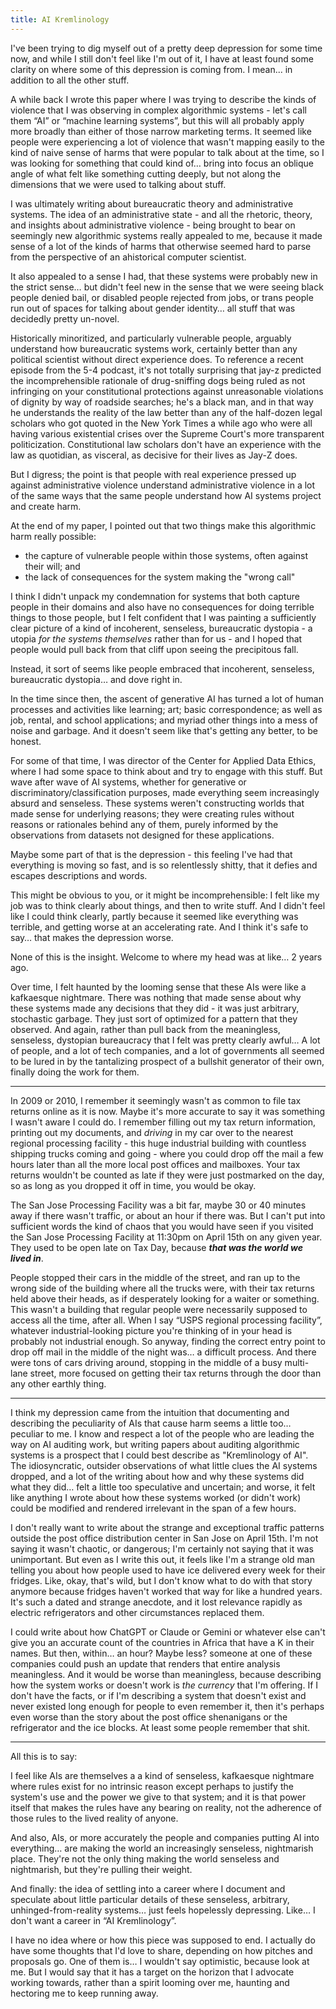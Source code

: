 ```yaml
---
title: AI Kremlinology
---
```


I've been trying to dig myself out of a pretty deep depression for some time now, and while I still don't feel like I'm out of it, I have at least found some clarity on where some of this depression is coming from. I mean... in addition to all the other stuff.

A while back I wrote this paper where I was trying to describe the kinds of violence that I was observing in complex algorithmic systems - let's call them “AI” or “machine learning systems”, but this will all probably apply more broadly than either of those narrow marketing terms. It seemed like people were experiencing a lot of violence that wasn't mapping easily to the kind of naive sense of harms that were popular to talk about at the time, so I was looking for something that could kind of… bring into focus an oblique angle of what felt like something cutting deeply, but not along the dimensions that we were used to talking about stuff.

I was ultimately writing about bureaucratic theory and administrative systems. The idea of an administrative state - and all the rhetoric, theory, and insights about administrative violence - being brought to bear on seemingly new algorithmic systems really appealed to me, because it made sense of a lot of the kinds of harms that otherwise seemed hard to parse from the perspective of an ahistorical computer scientist.

It also appealed to a sense I had, that these systems were probably new in the strict sense… but didn't feel new in the sense that we were seeing black people denied bail, or disabled people rejected from jobs, or trans people run out of spaces for talking about gender identity… all stuff that was decidedly pretty un-novel.

Historically minoritized, and particularly vulnerable people, arguably understand how bureaucratic systems work, certainly better than any political scientist without direct experience does. To reference a recent episode from the 5-4 podcast, it's not totally surprising that jay-z predicted the incomprehensible rationale of drug-sniffing dogs being ruled as not infringing on your constitutional protections against unreasonable violations of dignity by way of roadside searches; he's a black man, and in that way he understands the reality of the law better than any of the half-dozen legal scholars who got quoted in the New York Times a while ago who were all having various existential crises over the Supreme Court's more transparent politicization. Constitutional law scholars don't have an experience with the law as quotidian, as visceral, as decisive for their lives as Jay-Z does.

But I digress; the point is that people with real experience pressed up against administrative violence understand administrative violence in a lot of the same ways that the same people understand how AI systems project and create harm.

At the end of my paper, I pointed out that two things make this algorithmic harm really possible:

- the capture of vulnerable people within those systems, often against their will; and
- the lack of consequences for the system making the "wrong call"

I think I didn't unpack my condemnation for systems that both capture people in their domains and also have no consequences for doing terrible things to those people, but I felt confident that I was painting a sufficiently clear picture of a kind of incoherent, senseless, bureaucratic dystopia - a utopia *for the systems themselves* rather than for us - and I hoped that people would pull back from that cliff upon seeing the precipitous fall.

Instead, it sort of seems like people embraced that incoherent, senseless, bureaucratic dystopia… and dove right in.

In the time since then, the ascent of generative AI has turned a lot of human processes and activities like learning; art; basic correspondence; as well as job, rental, and school applications; and myriad other things into a mess of noise and garbage. And it doesn't seem like that's getting any better, to be honest.

For some of that time, I was director of the Center for Applied Data Ethics, where I had some space to think about and try to engage with this stuff. But wave after wave of AI systems, whether for generative or discriminatory/classification purposes, made everything seem increasingly absurd and senseless. These systems weren't constructing worlds that made sense for underlying reasons; they were creating rules without reasons or rationales behind any of them, purely informed by the observations from datasets not designed for these applications.

Maybe some part of that is the depression - this feeling I've had that everything is moving so fast, and is so relentlessly shitty, that it defies and escapes descriptions and words.

This might be obvious to you, or it might be incomprehensible: I felt like my job was to think clearly about things, and then to write stuff. And I didn't feel like I could think clearly, partly because it seemed like everything was terrible, and getting worse at an accelerating rate. And I think it's safe to say… that makes the depression worse.

None of this is the insight. Welcome to where my head was at like… 2 years ago.

Over time, I felt haunted by the looming sense that these AIs were like a kafkaesque nightmare. There was nothing that made sense about why these systems made any decisions that they did - it was just arbitrary, stochastic garbage. They just sort of optimized for a pattern that they observed. And again, rather than pull back from the meaningless, senseless, dystopian bureaucracy that I felt was pretty clearly awful… A lot of people, and a lot of tech companies, and a lot of governments all seemed to be lured in by the tantalizing prospect of a bullshit generator of their own, finally doing the work for them.

---

In 2009 or 2010, I remember it seemingly wasn't as common to file tax returns online as it is now. Maybe it's more accurate to say it was something I wasn't aware I could do. I remember filling out my tax return information, printing out my documents, and *driving* in my car over to the nearest regional processing facility - this huge industrial building with countless shipping trucks coming and going - where you could drop off the mail a few hours later than all the more local post offices and mailboxes. Your tax returns wouldn't be counted as late if they were just postmarked on the day, so as long as you dropped it off in time, you would be okay.

The San Jose Processing Facility was a bit far, maybe 30 or 40 minutes away if there wasn't traffic, or about an hour if there was. But I can't put into sufficient words the kind of chaos that you would have seen if you visited the San Jose Processing Facility at 11:30pm on April 15th on any given year. They used to be open late on Tax Day, because ***that was the world we lived in***.

People stopped their cars in the middle of the street, and ran up to the wrong side of the building where all the trucks were, with their tax returns held above their heads, as if desperately looking for a waiter or something. This wasn't a building that regular people were necessarily supposed to access all the time, after all. When I say “USPS regional processing facility”, whatever industrial-looking picture you're thinking of in your head is probably not industrial enough. So anyway, finding the correct entry point to drop off mail in the middle of the night was… a difficult process. And there were tons of cars driving around, stopping in the middle of a busy multi-lane street, more focused on getting their tax returns through the door than any other earthly thing.

---

I think my depression came from the intuition that documenting and describing the peculiarity of AIs that cause harm seems a little too… peculiar to me. I know and respect a lot of the people who are leading the way on AI auditing work, but writing papers about auditing algorithmic systems is a prospect that I could best describe as "Kremlinology of AI". The idiosyncratic, outsider observations of what little clues the AI systems dropped, and a lot of the writing about how and why these systems did what they did… felt a little too speculative and uncertain; and worse, it felt like anything I wrote about how these systems worked (or didn't work) could be modified and rendered irrelevant in the span of a few hours.

I don't really want to write about the strange and exceptional traffic patterns outside the post office distribution center in San Jose on April 15th. I'm not saying it wasn't chaotic, or dangerous; I'm certainly not saying that it was unimportant. But even as I write this out, it feels like I'm a strange old man telling you about how people used to have ice delivered every week for their fridges. Like, okay, that's wild, but I don't know what to do with that story anymore because fridges haven't worked that way for like a hundred years. It's such a dated and strange anecdote, and it lost relevance rapidly as electric refrigerators and other circumstances replaced them.

I could write about how ChatGPT or Claude or Gemini or whatever else can't give you an accurate count of the countries in Africa that have a K in their names. But then, within… an hour? Maybe less? someone at one of these companies could push an update that renders that entire analysis meaningless. And it would be worse than meaningless, because describing how the system works or doesn't work is *the currency* that I'm offering. If I don't have the facts, or if I'm describing a system that doesn't exist and never existed long enough for people to even remember it, then it's perhaps even worse than the story about the post office shenanigans or the refrigerator and the ice blocks. At least some people remember that shit.

---

All this is to say:

I feel like AIs are themselves a a kind of senseless, kafkaesque nightmare where rules exist for no intrinsic reason except perhaps to justify the system's use and the power we give to that system; and it is that power itself that makes the rules have any bearing on reality, not the adherence of those rules to the lived reality of anyone.

And also, AIs, or more accurately the people and companies putting AI into everything… are making the world an increasingly senseless, nightmarish place. They're not the only thing making the world senseless and nightmarish, but they're pulling their weight.

And finally: the idea of settling into a career where I document and speculate about little particular details of these senseless, arbitrary, unhinged-from-reality systems… just feels hopelessly depressing. Like… I don't want a career in “AI Kremlinology”.

I have no idea where or how this piece was supposed to end. I actually do have some thoughts that I'd love to share, depending on how pitches and proposals go. One of them is… I wouldn't say optimistic, because look at me. But I would say that it has a target on the horizon that I advocate working towards, rather than a spirit looming over me, haunting and hectoring me to keep running away.